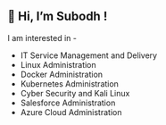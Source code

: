 👋 Hi, I’m Subodh !
---
I am interested in -

- IT Service Management and Delivery
- Linux Administration
- Docker Administration
- Kubernetes Administration
- Cyber Security and Kali Linux
- Salesforce Administration
- Azure Cloud Administration
